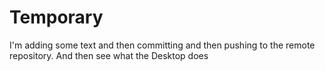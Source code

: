 # Temporary
I'm adding some text and then committing and then pushing to the remote repository.  And then see what the Desktop does